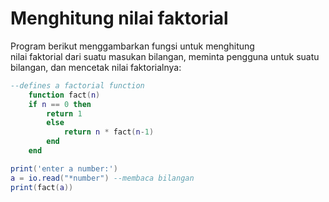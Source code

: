 # Menghitung nilai faktorial

Program berikut menggambarkan fungsi untuk menghitung  
nilai faktorial dari suatu masukan bilangan, meminta pengguna untuk suatu bilangan, dan mencetak
nilai faktorialnya:

```lua
--defines a factorial function
	function fact(n)
	if n == 0 then
		return 1
		else
			return n * fact(n-1)
		end
	end

print('enter a number:')
a = io.read("*number") --membaca bilangan
print(fact(a))
```
